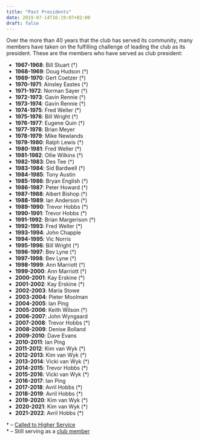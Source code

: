 ```yaml
---
title: "Past Presidents"
date: 2019-07-14T16:19:07+02:00
draft: false
---
```


Over the more than 40 years that the club has served its community, many members have taken on the fulfilling challenge of leading the club as its president. These are the members who have served as club president:

* **1967-1968**: Bill Stuart (†)
* **1968-1969**: Doug Hudson (†)
* **1969-1970**: Gert Coetzer (†)
* **1970-1971**: Ainsley Eastes (†)
* **1971-1972**: Norman Sayer (†)
* **1972-1973**: Gavin Rennie (†)
* **1973-1974**: Gavin Rennie (†)
* **1974-1975**: Fred Weller (*)
* **1975-1976**: Bill Wright (†)
* **1976-1977**: Eugene Quin (†)
* **1977-1978**: Brian Meyer
* **1978-1979**: Mike Newlands
* **1979-1980**: Ralph Lewis (†)
* **1980-1981**: Fred Weller (*)
* **1981-1982**: Ollie Wilkins (†)
* **1982-1983**: Des Tee (†)
* **1983-1984**: Sid Bardwell (†)
* **1984-1985**: Tony Austin
* **1985-1986**: Bryan English (†)
* **1986-1987**: Peter Howard (†)
* **1987-1988**: Albert Bishop (†)
* **1988-1989**: Ian Anderson (†)
* **1989-1990**: Trevor Hobbs (*)
* **1990-1991**: Trevor Hobbs (*)
* **1991-1992**: Brian Margerison (†)
* **1992-1993**: Fred Weller (*)
* **1993-1994**: John Chapple
* **1994-1995**: Vic Norris
* **1995-1996**: Bill Wright (†)
* **1996-1997**: Bev Lyne (†)
* **1997-1998**: Bev Lyne (†)
* **1998-1999**: Ann Marriott (†)
* **1999-2000**: Ann Marriott (†)
* **2000-2001**: Kay Erskine (*)
* **2001-2002**: Kay Erskine (*)
* **2002-2003**: Maria Stowe
* **2003-2004**: Pieter Moolman
* **2004-2005**: Ian Ping
* **2005-2006**: Keith Wilson (†)
* **2006-2007**: John Wyngaard
* **2007-2008**: Trevor Hobbs (*)
* **2008-2009**: Denise Bolland
* **2009-2010**: Dave Evans
* **2010-2011**: Ian Ping
* **2011-2012**: Kim van Wyk (*)
* **2012-2013**: Kim van Wyk (*)
* **2013-2014**: Vicki van Wyk (*)
* **2014-2015**: Trevor Hobbs (*)
* **2015-2016**: Vicki van Wyk (*)
* **2016-2017**: Ian Ping
* **2017-2018**: Avril Hobbs (*)
* **2018-2019**: Avril Hobbs (*)
* **2019-2020**: Kim van Wyk (*)
* **2020-2021**: Kim van Wyk (*)
* **2021-2022**: Avril Hobbs (*)


† – [Called to Higher Service](/info/higher_service) \
\* – Still serving as a [club member](/info/members)
